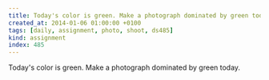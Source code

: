 ```yaml
---
title: Today's color is green. Make a photograph dominated by green today.
created_at: 2014-01-06 01:00:00 +0100
tags: [daily, assignment, photo, shoot, ds485]
kind: assignment
index: 485
---
```


Today's color is green. Make a photograph dominated by green today.

